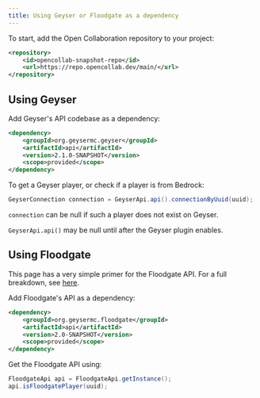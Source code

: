 ```yaml
---
title: Using Geyser or Floodgate as a dependency
---
```


To start, add the Open Collaboration repository to your project:

```xml
<repository>
    <id>opencollab-snapshot-repo</id>
    <url>https://repo.opencollab.dev/main/</url>
</repository>
```

## Using Geyser

Add Geyser's API codebase as a dependency:

```xml
<dependency>
    <groupId>org.geysermc.geyser</groupId>
    <artifactId>api</artifactId>
    <version>2.1.0-SNAPSHOT</version>
    <scope>provided</scope>
</dependency>
```

To get a Geyser player, or check if a player is from Bedrock:

```java
GeyserConnection connection = GeyserApi.api().connectionByUuid(uuid);
```

`connection` can be null if such a player does not exist on Geyser.

`GeyserApi.api()` may be null until after the Geyser plugin enables.


## Using Floodgate

This page has a very simple primer for the Floodgate API. For a full breakdown, see [here](/floodgate/api/).

Add Floodgate's API as a dependency:
```xml
<dependency>
    <groupId>org.geysermc.floodgate</groupId>
    <artifactId>api</artifactId>
    <version>2.0-SNAPSHOT</version>
    <scope>provided</scope>
</dependency>
```

Get the Floodgate API using:
```java
FloodgateApi api = FloodgateApi.getInstance();
api.isFloodgatePlayer(uuid);
```
